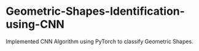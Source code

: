 # Geometric-Shapes-Identification-using-CNN
Implemented CNN Algorithm using PyTorch to classify Geometric Shapes.
